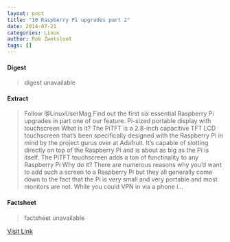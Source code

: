 ```yaml
---
layout: post
title: "10 Raspberry Pi upgrades part 2"
date: 2014-07-21
categories: Linux
author: Rob Zwetsloot
tags: []
---
```



#### Digest
>digest unavailable

#### Extract
>Follow @LinuxUserMag Find out the first six essential Raspberry Pi upgrades in part one of our feature. Pi-sized portable display with touchscreen What is it? The PiTFT is a 2.8-inch capacitive TFT LCD touchscreen that&#8217;s been specifically designed with the Raspberry Pi in mind by the project gurus over at Adafruit. It&#8217;s capable of slotting directly on top of the Raspberry Pi and is about as big as the Pi is itself. The PiTFT touchscreen adds a ton of functinality to any Raspberry Pi Why do it? There are numerous reasons why you&#8217;d want to add such a screen to a Raspberry Pi but they all generally come down to the fact that the Pi is very small and very portable and most monitors are not. While you could VPN in via a phone i...

#### Factsheet
>factsheet unavailable

[Visit Link](http://www.linuxuser.co.uk/features/10-raspberry-pi-upgrades-part-2)


